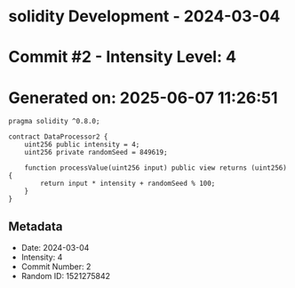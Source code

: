 ﻿# solidity Development - 2024-03-04
# Commit #2 - Intensity Level: 4
# Generated on: 2025-06-07 11:26:51
```solidity
pragma solidity ^0.8.0;

contract DataProcessor2 {
    uint256 public intensity = 4;
    uint256 private randomSeed = 849619;

    function processValue(uint256 input) public view returns (uint256) {
        return input * intensity + randomSeed % 100;
    }
}
```
## Metadata
- Date: 2024-03-04
- Intensity: 4
- Commit Number: 2
- Random ID: 1521275842
